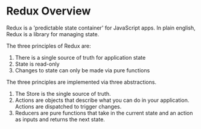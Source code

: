 # Redux Overview

Redux is a 'predictable state container' for JavaScript apps. In plain english, Redux is a library for managing state.

The three principles of Redux are:
  1. There is a single source of truth for application state
  2. State is read-only
  3. Changes to state can only be made via pure functions


The three principles are implemented via three abstractions.
  1. The Store is the single source of truth.
  2. Actions are objects that describe what you can do in your application. Actions are dispatched to trigger changes.
  3. Reducers are pure functions that take in the current state and an action as inputs and returns the next state.
